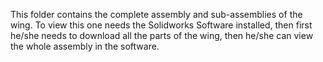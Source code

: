 This folder contains the complete assembly and sub-assemblies of the wing. To view this one needs the Solidworks Software installed, then first he/she needs to download all the parts of the wing, then he/she can view the whole assembly in the software. 
